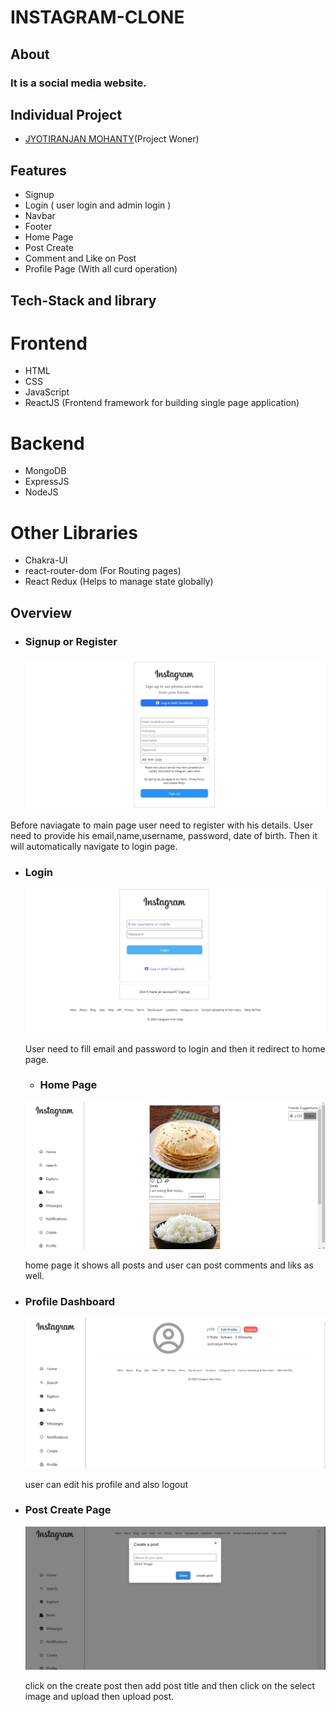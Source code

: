 # INSTAGRAM-CLONE 

## About

### It is a social media website.

## Individual Project

- [JYOTIRANJAN MOHANTY](https://github.com/jyotiranjan1997)(Project Woner)

## Features

- Signup
- Login ( user login and admin login )
- Navbar
- Footer
- Home Page
- Post Create
- Comment and Like on Post
- Profile Page (With all curd operation)



## Tech-Stack and library

# Frontend

- HTML
- CSS
- JavaScript
- ReactJS (Frontend framework for building single page application)

# Backend

- MongoDB
- ExpressJS
- NodeJS

# Other Libraries

- Chakra-UI
- react-router-dom (For Routing pages)
- React Redux (Helps to manage state globally)

## Overview



- ### Signup or Register
  ![](./assets/signup.png)
  
 Before naviagate to main page user need to register with his details. User need to provide his email,name,username, password, date of birth.
 Then it will automatically navigate to login page.
  
- ### Login
  ![](./assets/login.png)
  
  User need to fill email and password to login and then it redirect to home page.
  
  - ### Home Page
  ![](./assets/home.png)
  
  home page it shows all posts and user can post comments and liks as well.
  
- ### Profile Dashboard
  ![](./assets/Profile.png)
  
  user can edit his profile and also logout
  
- ### Post Create Page
  ![](./assets/post.png)
  
  click on the create post then add post title and then click on the select image and upload then upload post.

